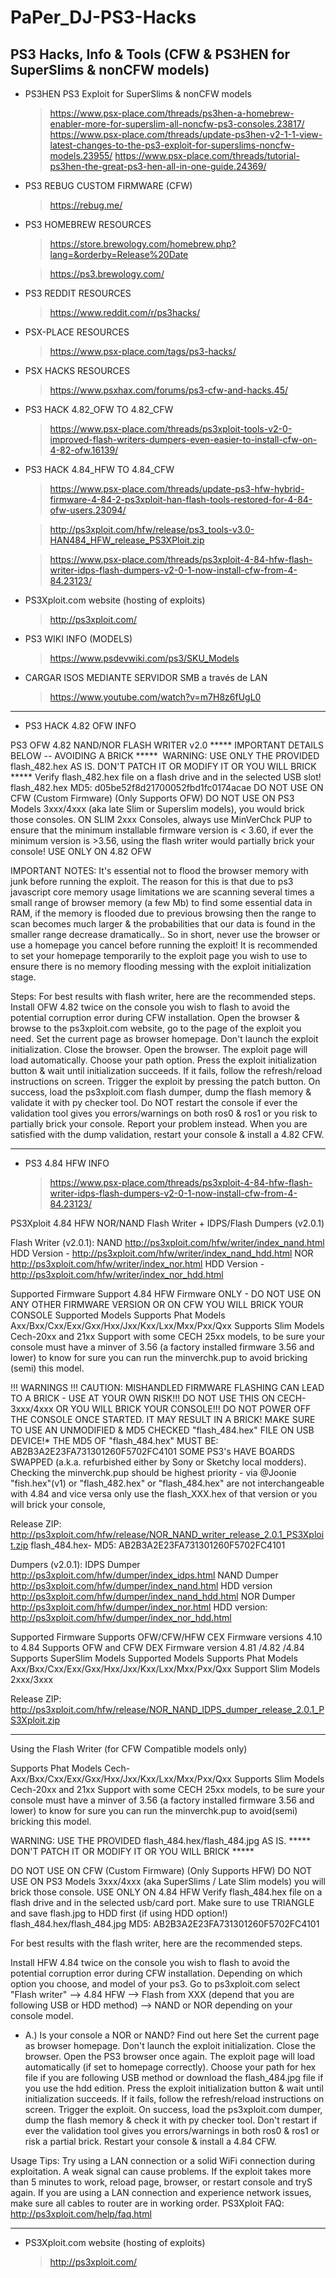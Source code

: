 # PaPer_DJ-PS3-Hacks

PS3 Hacks, Info & Tools (CFW & PS3HEN for SuperSlims & nonCFW models)
-------------------------------------------------------------

* PS3HEN PS3 Exploit for SuperSlims & nonCFW models
  > https://www.psx-place.com/threads/ps3hen-a-homebrew-enabler-more-for-superslim-all-noncfw-ps3-consoles.23817/
  > https://www.psx-place.com/threads/update-ps3hen-v2-1-1-view-latest-changes-to-the-ps3-exploit-for-superslims-noncfw-models.23955/
  > https://www.psx-place.com/threads/tutorial-ps3hen-the-great-ps3-hen-all-in-one-guide.24369/

* PS3 REBUG CUSTOM FIRMWARE (CFW)
  > https://rebug.me/

* PS3 HOMEBREW RESOURCES
  > https://store.brewology.com/homebrew.php?lang=&orderby=Release%20Date
  
  > https://ps3.brewology.com/

* PS3 REDDIT RESOURCES
  > https://www.reddit.com/r/ps3hacks/

* PSX-PLACE RESOURCES
  > https://www.psx-place.com/tags/ps3-hacks/

* PSX HACKS RESOURCES
  > https://www.psxhax.com/forums/ps3-cfw-and-hacks.45/
  
* PS3 HACK 4.82_OFW TO 4.82_CFW
  > https://www.psx-place.com/threads/ps3xploit-tools-v2-0-improved-flash-writers-dumpers-even-easier-to-install-cfw-on-4-82-ofw.16139/
  
* PS3 HACK 4.84_HFW TO 4.84_CFW
  > https://www.psx-place.com/threads/update-ps3-hfw-hybrid-firmware-4-84-2-ps3xploit-han-flash-tools-restored-for-4-84-ofw-users.23094/
  
  > http://ps3xploit.com/hfw/release/ps3_tools-v3.0-HAN484_HFW_release_PS3XPloit.zip
  
  > https://www.psx-place.com/threads/ps3xploit-4-84-hfw-flash-writer-idps-flash-dumpers-v2-0-1-now-install-cfw-from-4-84.23123/
  
* PS3Xploit.com website (hosting of exploits)
  > http://ps3xploit.com/

* PS3 WIKI INFO (MODELS)
  > https://www.psdevwiki.com/ps3/SKU_Models

* CARGAR ISOS MEDIANTE SERVIDOR SMB a través de LAN
  > https://www.youtube.com/watch?v=m7H8z6fUgL0
  
--------------------------------------------------------------------------

* PS3 HACK 4.82 OFW INFO

PS3 OFW 4.82 NAND/NOR FLASH WRITER v2.0
***** IMPORTANT DETAILS BELOW -- AVOIDING A BRICK *****
​
WARNING: USE ONLY THE PROVIDED flash_482.hex AS IS. DON'T PATCH IT OR MODIFY IT OR YOU WILL BRICK *****
Verify flash_482.hex file on a flash drive and in the selected USB slot!
flash_482.hex MD5: d05be52f8d21700052fbd1fc0174acae
DO NOT USE ON CFW (Custom Firmware) (Only Supports OFW)
DO NOT USE ON PS3 Models 3xxx/4xxx (aka late Slim or Superslim models), you would brick those consoles.
ON SLIM 2xxx Consoles, always use MinVerChck PUP to ensure that the minimum installable firmware version is < 3.60, if ever the minimum version is >3.56, using the flash writer would partially brick your console!
USE ONLY ON 4.82 OFW

IMPORTANT NOTES:
It's essential not to flood the browser memory with junk before running the exploit. The reason for this is that due to ps3 javascript core memory usage limitations we are scanning several times a small range of browser memory (a few Mb) to find some essential data in RAM, if the memory is flooded due to previous browsing then the range to scan becomes much larger & the probabilities that our data is found in the smaller range decrease dramatically..
So in short, never use the browser or use a homepage you cancel before running the exploit!
It is recommended to set your homepage temporarily to the exploit page you wish to use to ensure there is no memory flooding messing with the exploit initialization stage.

Steps:
For best results with flash writer, here are the recommended steps.
Install OFW 4.82 twice on the console you wish to flash to avoid the potential corruption error during CFW installation.
Open the browser & browse to the ps3xploit.com website, go to the page of the exploit you need. Set the current page as browser homepage. Don't launch the exploit initialization. Close the browser.
Open the browser. The exploit page will load automatically. Choose your path option.
Press the exploit initialization button & wait until initialization succeeds. If it fails, follow the refresh/reload instructions on screen.
Trigger the exploit by pressing the patch button.
On success, load the ps3xploit.com flash dumper, dump the flash memory & validate it with py checker tool. Do NOT restart the console if ever the validation tool gives you errors/warnings on both ros0 & ros1 or you risk to partially brick your console. Report your problem instead.
When you are satisfied with the dump validation, restart your console & install a 4.82 CFW.

--------------------------------------------------------------------

* PS3 4.84 HFW INFO
  > https://www.psx-place.com/threads/ps3xploit-4-84-hfw-flash-writer-idps-flash-dumpers-v2-0-1-now-install-cfw-from-4-84.23123/
  
PS3Xploit 4.84 HFW NOR/NAND Flash Writer + IDPS/Flash Dumpers (v2.0.1)​

Flash Writer (v2.0.1):
NAND
http://ps3xploit.com/hfw/writer/index_nand.html
HDD Version - http://ps3xploit.com/hfw/writer/index_nand_hdd.html
NOR
http://ps3xploit.com/hfw/writer/index_nor.html
HDD Version - http://ps3xploit.com/hfw/writer/index_nor_hdd.html

Supported Firmware
Support 4.84 HFW Firmware ONLY - DO NOT USE ON ANY OTHER FIRMWARE VERSION OR ON CFW YOU WILL BRICK YOUR CONSOLE
Supported Models
Supports Phat Models Axx/Bxx/Cxx/Exx/Gxx/Hxx/Jxx/Kxx/Lxx/Mxx/Pxx/Qxx
Supports Slim Models Cech-20xx and 21xx
Support with some CECH 25xx models, to be sure your console must have a minver of 3.56 (a factory installed firmware 3.56 and lower) to know for sure you can run the minverchk.pup to avoid bricking (semi) this model.

!!! WARNINGS !!! 
CAUTION: MISHANDLED FIRMWARE FLASHING CAN LEAD TO A BRICK - USE AT YOUR OWN RISK!!! 
DO NOT USE THIS ON CECH-3xxx/4xxx OR YOU WILL BRICK YOUR CONSOLE!!!
DO NOT POWER OFF THE CONSOLE ONCE STARTED. IT MAY RESULT IN A BRICK! 
MAKE SURE TO USE AN UNMODIFIED & MD5 CHECKED "flash_484.hex" FILE ON USB DEVICE!* 
THE MD5 OF "flash_484.hex" MUST BE: AB2B3A2E23FA731301260F5702FC4101 
SOME PS3's HAVE BOARDS SWAPPED (a.k.a. refurbished either by Sony or Sketchy local modders). Checking the minverchk.pup should be highest priority - via @Joonie 
"fish.hex"(v1) or "flash_482.hex" or "flash_484.hex" are not interchangeable with 4.84 and vice versa only use the flash_XXX.hex of that version or you will brick your console,


Release ZIP: http://ps3xploit.com/hfw/release/NOR_NAND_writer_release_2.0.1_PS3Xploit.zip
flash_484.hex- MD5: AB2B3A2E23FA731301260F5702FC4101​

Dumpers (v2.0.1):
IDPS Dumper
http://ps3xploit.com/hfw/dumper/index_idps.html
NAND Dumper
http://ps3xploit.com/hfw/dumper/index_nand.html
HDD version http://ps3xploit.com/hfw/dumper/index_nand_hdd.html
NOR Dumper
http://ps3xploit.com/hfw/dumper/index_nor.html
HDD version: http://ps3xploit.com/hfw/dumper/index_nor_hdd.html

Supported Firmware
Supports OFW/CFW/HFW CEX Firmware versions 4.10 to 4.84
Supports OFW and CFW DEX Firmware version 4.81 /4.82 /4.84
Supports SuperSlim Models
Supported Models
Supports Phat Models Axx/Bxx/Cxx/Exx/Gxx/Hxx/Jxx/Kxx/Lxx/Mxx/Pxx/Qxx
Support Slim Models 2xxx/3xxx

Release ZIP: http://ps3xploit.com/hfw/release/NOR_NAND_IDPS_dumper_release_2.0.1_PS3Xploit.zip​

-------------------------------------------------------

Using the Flash Writer (for CFW Compatible models only)

Supports Phat Models Cech-Axx/Bxx/Cxx/Exx/Gxx/Hxx/Jxx/Kxx/Lxx/Mxx/Pxx/Qxx
Supports Slim Models Cech-20xx and 21xx
Support with some CECH 25xx models, to be sure your console must have a minver of 3.56 (a factory installed firmware 3.56 and lower) to know for sure you can run the minverchk.pup to avoid(semi) bricking this model.

WARNING: USE THE PROVIDED flash_484.hex/flash_484.jpg AS IS.
***** DON'T PATCH IT OR MODIFY IT OR YOU WILL BRICK *****​

DO NOT USE ON CFW (Custom Firmware) (Only Supports HFW)
DO NOT USE ON PS3 Models 3xxx/4xxx (aka SuperSlims / Late Slim models) you will brick those console.
USE ONLY ON 4.84 HFW
Verify flash_484.hex file on a flash drive and in the selected usb/card port.
Make sure to use TRIANGLE and save flash.jpg to HDD first (if using HDD option!)
flash_484.hex/flash_484.jpg MD5: AB2B3A2E23FA731301260F5702FC4101

For best results with the flash writer, here are the recommended steps.

Install HFW 4.84 twice on the console you wish to flash to avoid the potential corruption error during CFW installation.
Depending on which option you choose, and model of your ps3. Go to ps3xploit.com select "Flash writer" --> 4.84 HFW --> Flash from XXX (depend that you are following USB or HDD method) --> NAND or NOR depending on your console model.
* A.) Is your console a NOR or NAND? Find out here
Set the current page as browser homepage. Don't launch the exploit initialization. Close the browser.
Open the PS3 browser once again. The exploit page will load automatically (if set to homepage correctly). Choose your path for hex file if you are following USB method or download the flash_484.jpg file if you use the hdd edition.
Press the exploit initialization button & wait until initialization succeeds. If it fails, follow the refresh/reload instructions on screen.
Trigger the exploit.
On success, load the ps3xploit.com dumper, dump the flash memory & check it with py checker tool. Don't restart if ever the validation tool gives you errors/warnings in both ros0 & ros1 or risk a partial brick.
Restart your console & install a 4.84 CFW.

Usage Tips:
Try using a LAN connection or a solid WiFi connection during exploitation. A weak signal can cause problems.
If the exploit takes more than 5 minutes to work, reload page, browser, or restart console and tryS again.
If you are using a LAN connection and experience network issues, make sure all cables to router are in working order.
PS3Xploit FAQ: http://ps3xploit.com/help/faq.html

---------------------------------------------------------------

* PS3Xploit.com website (hosting of exploits)
  > http://ps3xploit.com/
  


